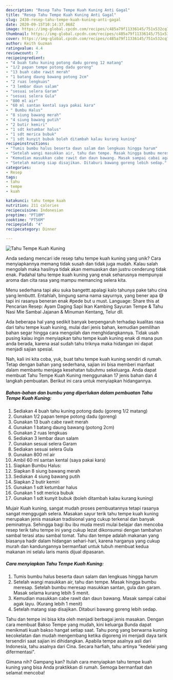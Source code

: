 ```yaml
---
description: "Resep Tahu Tempe Kuah Kuning Anti Gagal"
title: "Resep Tahu Tempe Kuah Kuning Anti Gagal"
slug: 2430-resep-tahu-tempe-kuah-kuning-anti-gagal
date: 2020-09-15T10:14:37.068Z
image: https://img-global.cpcdn.com/recipes/c485a79f11336145/751x532cq70/tahu-tempe-kuah-kuning-foto-resep-utama.jpg
thumbnail: https://img-global.cpcdn.com/recipes/c485a79f11336145/751x532cq70/tahu-tempe-kuah-kuning-foto-resep-utama.jpg
cover: https://img-global.cpcdn.com/recipes/c485a79f11336145/751x532cq70/tahu-tempe-kuah-kuning-foto-resep-utama.jpg
author: Keith Guzman
ratingvalue: 4.4
reviewcount: 7
recipeingredient:
- "4 buah tahu kuning potong dadu goreng 12 matang"
- "1/2 papan tempe potong dadu goreng"
- "13 buah cabe rawit merah"
- "1 batang daung bawang potong 2cm"
- "2 ruas lengkuas"
- "3 lembar daun salam"
- "sesuai selera Garam"
- "sesuai selera Gula"
- "800 ml air"
- "60 ml santan kental saya pakai kara"
- " Bumbu Halus"
- "8 siung bawang merah"
- "4 siung bawang putih"
- "2 butir kemiri"
- "1 sdt ketumbar halus"
- "1 sdt merica bubuk"
- "1 sdt kunyit bubuk boleh ditambah kalau kurang kuning"
recipeinstructions:
- "Tumis bumbu halus beserta daun salam dan lengkuas hingga harum"
- "Setelah wangi masukkan air, tahu dan tempe. Masak hingga bumbu meresap. Setelah bumbu meresap masukkan santan, gula dan garam. Masak selama kurang lebih 5 menit."
- "Kemudian masukkan cabe rawit dan daun bawang. Masak sampai cabai agak layu. (Kurang lebih 1 menit)"
- "Setelah matang siap disajikan. Ditaburi bawang goreng lebih sedap."
categories:
- Resep
tags:
- tahu
- tempe
- kuah

katakunci: tahu tempe kuah 
nutrition: 211 calories
recipecuisine: Indonesian
preptime: "PT18M"
cooktime: "PT56M"
recipeyield: "4"
recipecategory: Dinner

---
```



![Tahu Tempe Kuah Kuning](https://img-global.cpcdn.com/recipes/c485a79f11336145/751x532cq70/tahu-tempe-kuah-kuning-foto-resep-utama.jpg)

Anda sedang mencari ide resep tahu tempe kuah kuning yang unik? Cara menyiapkannya memang tidak susah dan tidak juga mudah. Kalau salah mengolah maka hasilnya tidak akan memuaskan dan justru cenderung tidak enak. Padahal tahu tempe kuah kuning yang enak seharusnya mempunyai aroma dan cita rasa yang mampu memancing selera kita.

Menu sederhana tapi aku suka bangettt.apalagi kalo tahunya pake tahu cina yang lembuttt. Entahlah, bingung sama nama sayurnya, yang bener apa 😅 tapi ini rasanya beneran enak #pede but u must. Language: Share this at Pencarian Resep: Ayam Daging Sapi Ikan Kambing Sayuran Tempe &amp; Tahu Nasi Mie Sambal Jajanan &amp; Minuman Kentang, Telur dll.

Ada beberapa hal yang sedikit banyak berpengaruh terhadap kualitas rasa dari tahu tempe kuah kuning, mulai dari jenis bahan, kemudian pemilihan bahan segar hingga cara mengolah dan menghidangkannya. Tidak usah pusing kalau ingin menyiapkan tahu tempe kuah kuning enak di mana pun anda berada, karena asal sudah tahu triknya maka hidangan ini dapat menjadi sajian spesial.


Nah, kali ini kita coba, yuk, buat tahu tempe kuah kuning sendiri di rumah. Tetap dengan bahan yang sederhana, sajian ini bisa memberi manfaat dalam membantu menjaga kesehatan tubuhmu sekeluarga. Anda dapat membuat Tahu Tempe Kuah Kuning menggunakan 17 jenis bahan dan 4 langkah pembuatan. Berikut ini cara untuk menyiapkan hidangannya.

<!--inarticleads1-->

##### Bahan-bahan dan bumbu yang diperlukan dalam pembuatan Tahu Tempe Kuah Kuning:

1. Sediakan 4 buah tahu kuning potong dadu (goreng 1/2 matang)
1. Gunakan 1/2 papan tempe potong dadu (goreng)
1. Gunakan 13 buah cabe rawit merah
1. Gunakan 1 batang daung bawang (potong 2cm)
1. Gunakan 2 ruas lengkuas
1. Sediakan 3 lembar daun salam
1. Gunakan sesuai selera Garam
1. Sediakan sesuai selera Gula
1. Gunakan 800 ml air
1. Ambil 60 ml santan kental (saya pakai kara)
1. Siapkan  Bumbu Halus:
1. Siapkan 8 siung bawang merah
1. Sediakan 4 siung bawang putih
1. Siapkan 2 butir kemiri
1. Gunakan 1 sdt ketumbar halus
1. Gunakan 1 sdt merica bubuk
1. Gunakan 1 sdt kunyit bubuk (boleh ditambah kalau kurang kuning)


Mujair Kuah kuning, sangat mudah proses pembuatannya tetapi rasanya sangat menggugah selera. Masakan sayur terik tahu tempe kuah kuning merupakan jenis masakan tradisional yang cukup terkenal dan banyak peminatnya. Sehingga bagi ibu ibu muda mesti mulai belajar dan mencoba resep terik tahu tempe ini yang cukup lezat dikonsumsi dengan tambahan sambal terasi atau sambal tomat. Tahu dan tempe adalah makanan yang biasanya hadir dalam hidangan sehari-hari, karena harganya yang cukup murah dan kandungannya bermanfaat untuk tubuh membuat kedua makanan ini selalu laris manis dijual dipasaran. 

<!--inarticleads2-->

##### Cara menyiapkan Tahu Tempe Kuah Kuning:

1. Tumis bumbu halus beserta daun salam dan lengkuas hingga harum
1. Setelah wangi masukkan air, tahu dan tempe. Masak hingga bumbu meresap. Setelah bumbu meresap masukkan santan, gula dan garam. Masak selama kurang lebih 5 menit.
1. Kemudian masukkan cabe rawit dan daun bawang. Masak sampai cabai agak layu. (Kurang lebih 1 menit)
1. Setelah matang siap disajikan. Ditaburi bawang goreng lebih sedap.


Tahu dan tempe ini bisa kita oleh menjadi berbagai jenis masakan. Dengan cara membuat Bakso Tempe yang mudah, kini keluarga Bunda dapat menikmati kuah bakso hangat setiap saat. Tahu pong yang berwarna kuning kecokelatan dan mudah mengembang ketika digoreng ini menjadi daya tarik tersendiri saat sajian ini dihidangkan. Apabila tempe asalnya asli dari Indonesia, tahu asalnya dari Cina. Secara harfiah, tahu artinya &#34;kedelai yang difermentasi&#34;. 

Gimana nih? Gampang kan? Itulah cara menyiapkan tahu tempe kuah kuning yang bisa Anda praktikkan di rumah. Semoga bermanfaat dan selamat mencoba!
